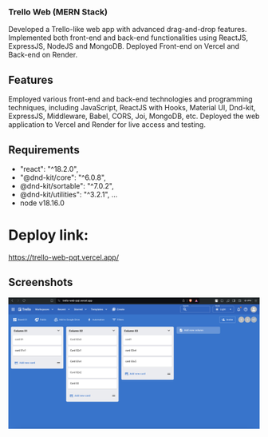 ### Trello Web (MERN Stack)
Developed a Trello-like web app with advanced drag-and-drop features. Implemented both front-end and back-end functionalities using ReactJS, ExpressJS, NodeJS and MongoDB. Deployed Front-end on Vercel and Back-end on Render.

## Features
Employed various front-end and back-end technologies and programming
techniques, including JavaScript, ReactJS with Hooks, Material UI, Dnd-kit, ExpressJS, Middleware, Babel, CORS, Joi, MongoDB, etc.
Deployed the web application to Vercel and Render for live access and testing.

## Requirements

-  "react": "^18.2.0",
-  "@dnd-kit/core": "^6.0.8",
-   @dnd-kit/sortable": "^7.0.2",
-   @dnd-kit/utilities": "^3.2.1", ...
-   node v18.16.0

# Deploy link:
https://trello-web-pqt.vercel.app/

  
## Screenshots
![Website Overview](images/image1.png)
